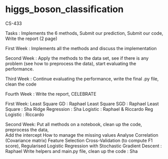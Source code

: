# higgs_boson_classification
 CS-433

Tasks : Implements the 6 methods, Submit our prediction, Submit our code, Write the report (2 page)


First Week : Implements all the methods and discuss the implementation

Second Week : Apply the methods to the data set, see if there is any problem (see how to preprocess the data), start evaluating the performance.

Third Week : Continue evaluating the performance, write the final .py file, clean the code

Fourth Week : Write the report, CELEBRATE


First Week:
Least Square GD : Raphael
Least Square SGD : Raphael
Least Square : Sha
Ridge Regression : Sha
Logistic : Raphael & Riccardo
Reg Logistic : Riccardo

Second Week:
Put all methods on a notebook, clean up the code, preprocess the data,  
Add the intercept
How to manage the missing values
Analyse Correlation (Covariance matrix)
Feature Selection 
Cross-Validation (to compute F1 score), Regularised Logistic Regression with Stochastic Gradient Descent : Raphael
Write helpers and main.py file, clean up the code : Sha
